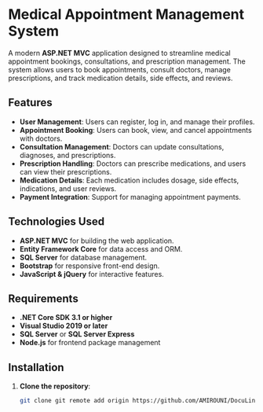 # Medical Appointment Management System

A modern **ASP.NET MVC** application designed to streamline medical appointment bookings, consultations, and prescription management. The system allows users to book appointments, consult doctors, manage prescriptions, and track medication details, side effects, and reviews.

## Features

- **User Management**: Users can register, log in, and manage their profiles.
- **Appointment Booking**: Users can book, view, and cancel appointments with doctors.
- **Consultation Management**: Doctors can update consultations, diagnoses, and prescriptions.
- **Prescription Handling**: Doctors can prescribe medications, and users can view their prescriptions.
- **Medication Details**: Each medication includes dosage, side effects, indications, and user reviews.
- **Payment Integration**: Support for managing appointment payments.

## Technologies Used

- **ASP.NET MVC** for building the web application.
- **Entity Framework Core** for data access and ORM.
- **SQL Server** for database management.
- **Bootstrap** for responsive front-end design.
- **JavaScript & jQuery** for interactive features.

## Requirements

- **.NET Core SDK 3.1 or higher**
- **Visual Studio 2019 or later**
- **SQL Server** or **SQL Server Express**
- **Node.js** for frontend package management

## Installation

1. **Clone the repository**:
   ```bash
   git clone git remote add origin https://github.com/AMIROUNI/DocuLink.git

  
